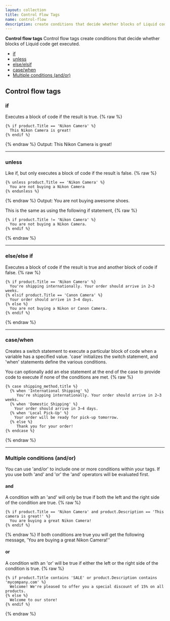 ```yaml
---
layout: collection
title: Control Flow Tags
name: control-flow
description: create conditions that decide whether blocks of Liquid code get executed
---
```


**Control flow tags**
Control flow tags create conditions that decide whether blocks of Liquid code get executed.
* [if](#if)
* [unless](#unless)
* [else/elsif](#else/elseif)
* [case/when](#case/when)
* [Multiple conditions (and/or)](#multiple)


## Control flow tags

<a name="if"></a>
### if 
Executes a block of code if the result is true.
{% raw %}
```
{% if product.Title == 'Nikon Camera' %}
  This Nikon Camera is great!
{% endif %}
```
{% endraw %}
Output: This Nikon Camera is great!

---

<a name="unless"></a>
### unless 
Like if, but only executes a block of code if the result is false.
{% raw %}
```
{% unless product.Title == 'Nikon Camera' %}
  You are not buying a Nikon Camera
{% endunless %}
```
{% endraw %}
Output: You are not buying awesome shoes.

This is the same as using the following if statement,
{% raw %}
```
{% if product.Title != 'Nikon Camera' %}
  You are not buying a Nikon Camera.
{% endif %}
```
{% endraw %}

---

<a name="else/else"></a>
### else/else if 
Executes a block of code if the result is true and another block of code if false.
{% raw %}
```
{% if product.Title == 'Nikon Camera' %}
  You're shipping internationally. Your order should arrive in 2–3 weeks.
{% elsif product.Title == 'Canon Camera' %}
  Your order should arrive in 3–4 days.
{% else %}
  You are not buying a Nikon or Canon Camera.
{% endif %}
```
{% endraw %}

---

<a name="case/when"></a>
### case/when 
Creates a switch statement to execute a particular block of code when a variable has a specified value. 'case' initializes the switch statement, and 'when' statements define the various conditions.

You can optionally add an else statement at the end of the case to provide code to execute if none of the conditions are met.
{% raw %}
```
{% case shipping_method.title %}
  {% when 'International Shipping' %}
     You're shipping internationally. Your order should arrive in 2–3 weeks.
  {% when 'Domestic Shipping' %}
    Your order should arrive in 3–4 days.
  {% when 'Local Pick-Up' %}
    Your order will be ready for pick-up tomorrow.
  {% else %}
     Thank you for your order!
{% endcase %}
```
{% endraw %}

---

<a name="multiple"></a>
### Multiple conditions (and/or) 
You can use 'and/or' to include one or more conditions within your tags.  If you use both 'and' and 'or' the 'and' operators will be evaluated first.

#### and
A condition with an 'and' will only be true if both the left and the right side of the condition are true.
{% raw %}
``` 
{% if product.Title == 'Nikon Camera' and product.Description == 'This camera is great!' %}
  You are buying a great Nikon Camera!
{% endif %}
```
{% endraw %}
If both conditions are true you will get the following message, 'You are buying a great Nikon Camera!'' 

#### or
A condition with an 'or' will be true if either the left or the right side of the condition is true.
{% raw %}
``` 
{% if product.Title contains 'SALE' or product.Description contains 'mycompany.com' %}
  Welcome! We're pleased to offer you a special discount of 15% on all products.
{% else %}
  Welcome to our store!
{% endif %}
``` 
{% endraw %}

